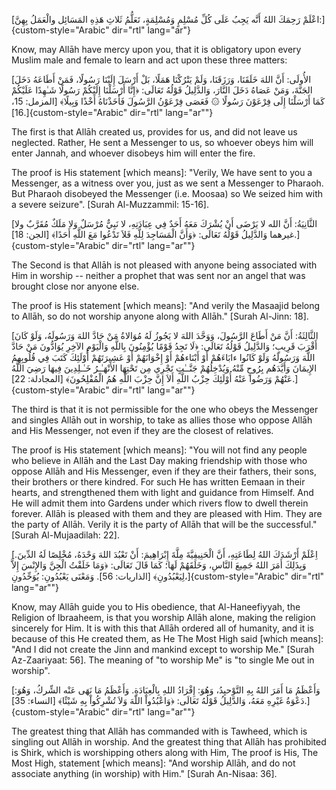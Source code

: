 
[اعْلَمْ رَحِمَكَ اللهُ أَنَّه يَجِبُ عَلَى كُلِّ مُسْلِمٍ وَمُسْلِمَةٍ،
تَعَلُّمُ ثَلاثِ هَذِهِ المَسَائِل والْعَمَلُ بِهِنَّ:]{custom-style="Arabic" dir="rtl" lang="ar"}

Know, may Allāh have mercy upon you, that it is obligatory upon every
Muslim male and female to learn and act upon these three matters:

[الأُولَى: أَنَّ اللهَ خَلَقَنَا، وَرَزَقَنَا، وَلَمْ يَتْرُكْنَا
هَمَلًا، بَلْ أَرْسَلَ إِلَيْنَا رَسُولًا، فَمَنْ أَطَاعَهُ دَخَلَ
الجَنَّةَ، وَمَنْ عَصَاهُ دَخَلَ النَّارَ، وَالدَّلِيلُ قَوْلُهُ
تَعَالَى: ﴿إِنَّا أَرْسَلْنَا إِلَيْكُمْ رَسُولًا شَـٰهِدًا عَلَيْكُمْ
كَمَا أَرْسَلْنَا إِلَى فِرْعَوْنَ رَسُولًا ۞ فَعَصَى فِرْعَوْنُ
الرَّسُولَ فَأَخَذْنَاهُ أَخْذًا وَبِيلًا﴾ \[المزمل: 15،
16\].]{custom-style="Arabic" dir="rtl" lang="ar""}

The first is that Allāh created us, provides for us, and did not leave
us neglected. Rather, He sent a Messenger to us, so whoever obeys him
will enter Jannah, and whoever disobeys him will enter the fire.

The proof is His statement \[which means\]: \"Verily, We have sent to
you a Messenger, as a witness over you, just as we sent a Messenger to
Pharaoh. But Pharaoh disobeyed the Messenger (i.e. Moosaa) so We seized
him with a severe seizure\". \[Surah Al-Muzzammil: 15-16\].

[الثَّانِيَةُ: أَنَّ الله لا يَرْضَى أَنْ يُشْرَكَ مَعَهُ أَحَدٌ فِي
عِبَادَتِهِ، لا نَبِيٌّ مُرْسَلٌ وَلا مَلَكٌ مُقَرَّبٌ ولا غيرهما
وَالدَّلِيلُ قَوْلُهُ تَعَالَى: ﴿وَأَنَّ الْمَسَاجِدَ لِلَّهِ فَلاَ
تَدْعُوا مَعَ اللَّهِ أَحَدًا﴾ \[الجن: 18\].]{custom-style="Arabic" dir="rtl" lang="ar""}

The Second is that Allāh is not pleased with anyone being associated
with Him in worship -- neither a prophet that was sent nor an angel that
was brought close nor anyone else.

The proof is His statement \[which means\]: \"And verily the Masaajid
belong to Allāh, so do not worship anyone along with Allāh.\" \[Surah
Al-Jinn: 18\].

[الثَّالِثَةُ: أَنَّ مَنْ أَطَاعَ الرَّسُولَ، وَوَحَّدَ اللهَ لا يَجُوزُ
لَهُ مُوَالاةُ مَنْ حَادَّ اللهَ وَرَسُولَهُ، وَلَوْ كَانَ أَقْرَبَ
قَرِيبٍ؛ وَالدَّلِيلُ قَوْلُهُ تَعَالَى: ﴿لَا تَجِدُ قَوْمًا يُؤْمِنُونَ
بِاللَّهِ وَالْيَوْمِ الآخِرِ يُوَادُّونَ مَنْ حَادَّ اللَّهَ
وَرَسُولَهُ وَلَوْ كَانُوا ءابَاءَهُمْ أَوْ أَبْنَاءهُمْ أَوْ
إِخْوَانَهُمْ أَوْ عَشِيرَتَهُمْ أُوْلَئِكَ كَتَبَ فِي قُلُوبِهِمُ
الإِيمَانَ وَأَيَّدَهُم بِرُوحٍ مِّنْهُ وَيُدْخِلُهُمْ جَنَّــٰتٍ
تَجْرِي مِن تَحْتِهَا الأَنْهَـٰـرُ خَـٰـلِدِينَ فِيهَا رَضِيَ اللَّهُ
عَنْهُمْ وَرَضُوا عَنْهُ أُوْلَئِكَ حِزْبُ اللَّهِ أَلاَ إِنَّ حِزْبَ
اللَّهِ هُمُ الْمُفْلِحُونَ﴾ \[المجادلة: 22\].]{custom-style="Arabic" dir="rtl" lang="ar""}

The third is that it is not permissible for the one who obeys the
Messenger and singles Allāh out in worship, to take as allies those who
oppose Allāh and His Messenger, not even if they are the closest of
relatives.

The proof is His statement \[which means\]: \"You will not find any
people who believe in Allāh and the Last Day making friendship with
those who oppose Allāh and His Messenger, even if they are their
fathers, their sons, their brothers or there kindred. For such He has
written Eemaan in their hearts, and strengthened them with light and
guidance from Himself. And He will admit them into Gardens under which
rivers flow to dwell therein forever. Allāh is pleased with them and
they are pleased with Him. They are the party of Allāh. Verily it is
the party of Allāh that will be the successful.\" \[Surah
Al-Mujaadilah: 22\].

[اِعْلَمْ أَرْشَدَكَ اللهُ لِطَاعَتِهِ، أَنَّ الْحَنِيفِيَّةَ مِلَّةَ
إِبْرَاهِيمَ: أَنْ تَعْبُدَ اللهَ وَحْدَهُ، مُخْلِصًا لَهُ الدِّينَ.
وَبِذَلِكَ أَمَرَ اللهُ جَمِيعَ النَّاسِ، وَخَلَقَهُمْ لَهَا؛ كَمَا
قَالَ تَعَالَى: ﴿وَمَا خَلَقْتُ الْجِنَّ وَالإِنْسَ إِلاَّ
لِيَعْبُدُونِ﴾ \[الذاريات: 56\].
وَمَعْنَى يَعْبُدُونِ: يُوَحِّدُونِ،]{custom-style="Arabic" dir="rtl" lang="ar""}

Know, may Allāh guide you to His obedience, that Al-Haneefiyyah, the
Religion of Ibraaheem, is that you worship Allāh alone, making the
religion sincerely for Him. It is with this that Allāh ordered all of
humanity, and it is because of this He created them, as He The Most High
said \[which means\]: \"And I did not create the Jinn and mankind except
to worship Me.\" \[Surah Az-Zaariyaat: 56\]. The meaning of \"to worship
Me\" is \"to single Me out in worship\".

[وَأَعْظَمُ مَا أَمَرَ اللهُ بِهِ التَّوْحيِدُ، وَهُوَ: إِفْرَادُ اللهِ
بِالْعِبَادَةِ. وَأَعْظَمُ مَا نَهَى عَنْه الشِّركُ، وَهُوَ: دَعْوَةُ
غَيْرِهِ مَعَهُ، وَالدَّلِيلُ قَوْلُهُ تَعَالَى: ﴿وَاعْبُدُواْ اللّهَ
وَلاَ تُشْرِكُواْ بِهِ شَيْئًا﴾ \[النساء: 35\].]{custom-style="Arabic" dir="rtl" lang="ar""}

The greatest thing that Allāh has commanded with is Tawheed, which is
singling out Allāh in worship. And the greatest thing that Allāh has
prohibited is Shirk, which is worshipping others along with Him, The
proof is His, The Most High, statement \[which means\]: \"And worship
Allāh, and do not associate anything (in worship) with Him.\" \[Surah
An-Nisaa: 36\].
